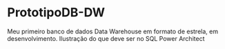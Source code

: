 # PrototipoDB-DW
Meu primeiro banco de dados Data Warehouse em formato de estrela, em desenvolvimento.
Ilustração do que deve ser no SQL Power Architect
